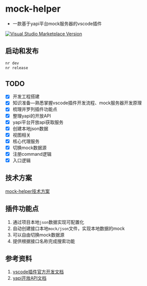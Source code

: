 # mock-helper
* 一款基于yapi平台mock服务器的vscode插件

<a href="https://marketplace.visualstudio.com/items?itemName=fe92star.yapi-mock-server" target="__blank"><img src="https://img.shields.io/visual-studio-marketplace/v/fe92star.yapi-mock-server.svg?color=blue&amp;label=VS%20Code%20Marketplace&logo=visual-studio-code" alt="Visual Studio Marketplace Version" /></a>


## 启动和发布
```bash
nr dev
nr release
```

## TODO

- [x] 开发工程搭建
- [x] 知识准备—熟悉掌握vscode插件开发流程、mock服务器开发原理
- [x] 梳理并罗列插件功能点
- [x] 整理yapi的开放API
- [x] yapi平台开放api获取服务
- [x] 创建本地json数据
- [x] 视图相关
- [x] 核心代理服务
- [x] 切换mock数据源
- [x] 注册command逻辑
- [x] 入口逻辑

## 技术方案

[mock-helper技术方案](https://www.yuque.com/heiwohenhao/se0vo5/rwk16v5a9m606x7f)

## 插件功能点

1. 通过项目本地`json`数据实现可配置化
2. 自动创建接口本地`mock/json`文件，实现本地数据的mock
3. 可以自由切换mock数据源
4. 提供根据接口名称完成搜索功能

## 参考资料

1. [vscode插件官方开发文档](https://code.visualstudio.com/api)
2. [yapi开放API文档](https://hellosean1025.github.io/yapi/openapi.html)
